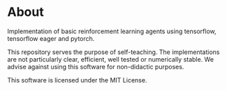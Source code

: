 # About
Implementation of basic reinforcement learning agents using tensorflow, tensorflow eager and pytorch.

This repository serves the purpose of self-teaching. The implementations are not particularly clear, efficient, well tested or numerically stable. We advise against using this software for non-didactic purposes.

This software is licensed under the MIT License.
